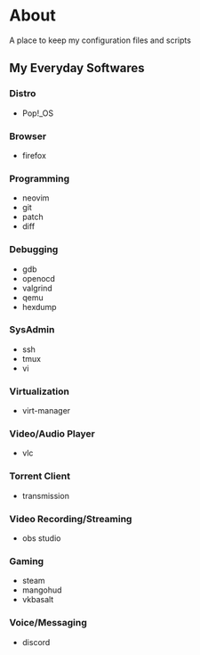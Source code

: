 # About

A place to keep my configuration files and scripts

## My Everyday Softwares

### Distro
- Pop!_OS

### Browser
- firefox

### Programming

- neovim
- git
- patch
- diff

### Debugging

- gdb
- openocd
- valgrind
- qemu
- hexdump

### SysAdmin 

- ssh
- tmux
- vi

### Virtualization
- virt-manager

### Video/Audio Player
- vlc

### Torrent Client
- transmission

### Video Recording/Streaming
- obs studio

### Gaming
- steam
- mangohud
- vkbasalt

### Voice/Messaging
- discord
